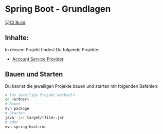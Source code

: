 # Spring Boot - Grundlagen

[![CI Build](https://github.com/ralf-ueberfuhr-ars/spring-boot-2024-06-10/actions/workflows/ci.yml/badge.svg)](https://github.com/ralf-ueberfuhr-ars/spring-boot-2024-06-10/actions/workflows/ci.yml)

## Inhalte:

In diesem Projekt findest Du folgende Projekte:

- [Account Service Provider](./account-service-provider)

## Bauen und Starten

Du kannst die jeweiligen Projekte bauen und starten mit folgenden Befehlen:

```bash
# Ins jeweilige Projekt wechseln
cd <ordner>
# Bauen
mvn package
# Starten
java -jar target/<file>.jar
# oder
mvn spring-boot:run
```